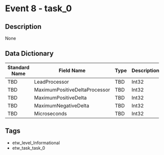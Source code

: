 # Event 8 - task_0

## Description
None

## Data Dictionary
|Standard Name|Field Name|Type|Description|Sample Value|
|---|---|---|---|---|
|TBD|LeadProcessor|TBD|Int32|None|None|
|TBD|MaximumPositiveDeltaProcessor|TBD|Int32|None|None|
|TBD|MaximumPositiveDelta|TBD|Int32|None|None|
|TBD|MaximumNegativeDelta|TBD|Int32|None|None|
|TBD|Microseconds|TBD|Int32|None|None|

## Tags
* etw_level_Informational
* etw_task_task_0